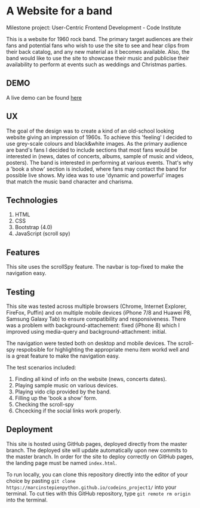 # A Website for a band
Milestone project: User-Centric Frontend Development - Code Institute

This is a website for 1960 rock band. The primary target audiences are their fans and potential fans who wish to use the site to see and hear clips from their back catalog, and any new material as it becomes available. Also, the band would like to use the site to showcase their music and publicise their availability to perform at events such as weddings and Christmas parties.

## DEMO
A live demo can be found [here](https://marcinstepienpython.github.io/codeins_project1/)

## UX
The goal of the design was to create a kind of an old-school looking website giving an impression of 1960s. To achieve this 'feeling' I decided to use grey-scale colours and black&white images. As the primary audience  are band's fans I decided to include sections that most fans would be interested in (news, dates of concerts, albums, sample of music and videos, posters). The band is interested in performing at various events. That's why a 'book a show' section is included, where fans may contact the band for possible live shows. My idea was to use 'dynamic and powerful' images that match the music band character and charisma. 

## Technologies
1. HTML
2. CSS
3. Bootstrap (4.0)
4. JavaScript (scroll spy)


## Features
This site uses the scrollSpy feature. The navbar is top-fixed to make the navigation easy.

## Testing

This site was tested across multiple browsers (Chrome, Internet Explorer, FireFox, Puffin) and on multiple mobile devices (iPhone 7/8 and Huawei P8, Samsung Galaxy Tab) to ensure compatibility and responsiveness. There was a problem with background-attachement: fixed (iPhone 8) which I improved using media-query and background-attachment: initial.

The navigation were tested both on desktop and mobile devices. The scroll-spy respobsible for highlighting the appropriate menu item workd well and is a great feature to make the navigation easy. 

The test scenarios included:
1. Finding all kind of info on the website (news, concerts dates).
2. Playing sample music on various devices.
3. Playing vido clip provided by the band.
4. Filling up the 'book a show' form.
5. Checking the scroll-spy
6. Chcecking if the social links work properly.


## Deployment
This site is hosted using GitHub pages, deployed directly from the master branch. The deployed site will update automatically upon new commits to the master branch. In order for the site to deploy correctly on GitHub pages, the landing page must be named `index.html`.

To run locally, you can clone this repository directly into the editor of your choice by pasting `git clone https://marcinstepienpython.github.io/codeins_project1/` into your terminal. To cut ties with this GitHub repository, type `git remote rm origin` into the terminal.




